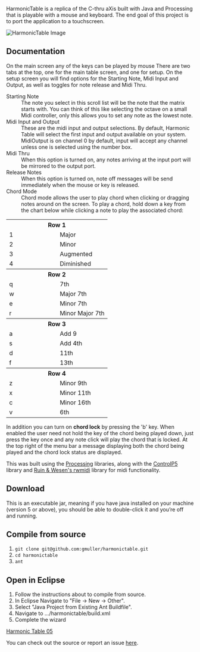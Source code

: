 HarmonicTable is a replica of the C-thru aXis built with Java and Processing that is playable with a mouse and keyboard. The end goal of this project is to port the application to a touchscreen.

![HarmonicTable Image][1]

## Documentation

On the main screen any of the keys can be played by mouse
There are two tabs at the top, one for the main table screen, and one for setup. On the setup screen you will find options for the Starting Note, Midi Input and Output, as well as toggles for note release and Midi Thru.

<dl>
	<dt>Starting Note</dt>
	<dd>The note you select in this scroll list will be the note that the matrix starts with. You can think of this like selecting the octave on a small Midi controller, only this allows you to set any note as the lowest note.</dd> 
    <dt>Midi Input and Output</dt>
	<dd>These are the midi input and output selections. By default, Harmonic Table will select the first input and output available on your system. MidiOutput is on channel 0 by default, input will accept any channel unless one is selected using the number box.</dd>
	<dt>Midi Thru</dt>
	<dd>When this option is turned on, any notes arriving at the input port will be mirrored to the output port.</dd>
	<dt>Release Notes</dt>
	<dd>When this option is turned on, note off messages will be send immediately when the mouse or key is released.</dd>
	<dt>Chord Mode</dt>
	<dd>Chord mode allows the user to play chord when clicking or dragging notes around on the screen. To play a chord, hold down a key from the chart below while clicking a note to play the associated chord:</dd>

<table width="30%">
    <th colspan="2" width="100%">Row 1</th>
        <tr width="50%">
            <td width="50%">1</td>
            <td width="50%">Major</td>
        </tr>
        <tr>
            <td>2</td>
            <td>Minor</td>
        </tr>
        <tr>
            <td>3</td>
            <td>Augmented</td>
        </tr>
        <tr>
            <td>4</td>
            <td>Diminished</td>
        </tr>
    <th colspan="2">Row 2</th>
        <tr>
            <td>q</td>
            <td>7th</td>
        </tr>
        <tr>
            <td>w</td>
            <td>Major 7th</td>
        </tr>
        <tr>
            <td>e</td>
            <td>Minor 7th</td>
        </tr>
        <tr>
            <td>r</td>
            <td>Minor Major 7th</td>
        </tr>
    <th colspan="2">Row 3</th>
        <tr>
            <td>a</td>
            <td>Add 9</td>
        </tr>
        <tr>
            <td>s</td>
            <td>Add 4th</td>
        </tr>
        <tr>
            <td>d</td>
            <td>11th</td>
        </tr>
        <tr>
            <td>f</td>
            <td>13th</td>
        </tr>
    <th colspan="2">Row 4</th>
        <tr>
            <td>z</td>
            <td>Minor 9th</td>
        </tr>
        <tr>
            <td>x</td>
            <td>Minor 11th</td>
        </tr>
        <tr>
            <td>c</td>
            <td>Minor 16th</td>
        </tr>
        <tr>
            <td>v</td>
            <td>6th</td>
        </tr>
</table>
<dl>

In addition you can turn on <strong>chord lock</strong> by pressing the 'b' key. When enabled the user need not hold the key of the chord being played down, just press the key once and any note click will play the chord that is locked. At the top right of the menu bar a message displaying both the chord being played and the chord lock status are displayed.

This was built using the <a href="http://www.processing.org">Processing</a> libraries, along with the <a href="http://www.sojamo.de/libraries/controlP5/">ControlP5</a> library and <a href="http://ruinwesen.com/support-files/rwmidi/documentation/RWMidi.html">Ruin & Wesen's rwmidi</a> library for midi functionality.

## Download

This is an executable jar, meaning if you have java installed on your machine (version 5 or above), you should be able to double-click it and you&#8217;re off and running.

## Compile from source

1. `git clone git@github.com:gmuller/harmonictable.git`
2. `cd harmonictable`
3. `ant`

## Open in Eclipse

1. Follow the instructions about to compile from source.
2. In Eclipse Navigate to "File -> New -> Other".
3. Select "Java Project from Existing Ant Buildfile".
4. Navigate to .../harmonictable/build.xml
5. Complete the wizard


<a href="http://www.grantmuller.com/HarmonicTable/HarmonicTable-05.jar">Harmonic Table 05</a>

You can check out the source or report an issue <a href="https://github.com/gmuller/harmonictable/issues">here</a>.

[1]: https://grantmuller.com/images/harmonictable011.gif
